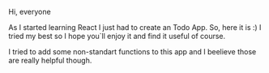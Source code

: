 Hi, everyone

As I started learning React I just had to create an Todo App. So, here it is :) I tried my best so I hope you`ll enjoy it and find it useful of course.

I tried to add some non-standart functions to this app and I beelieve those are really helpful though.

